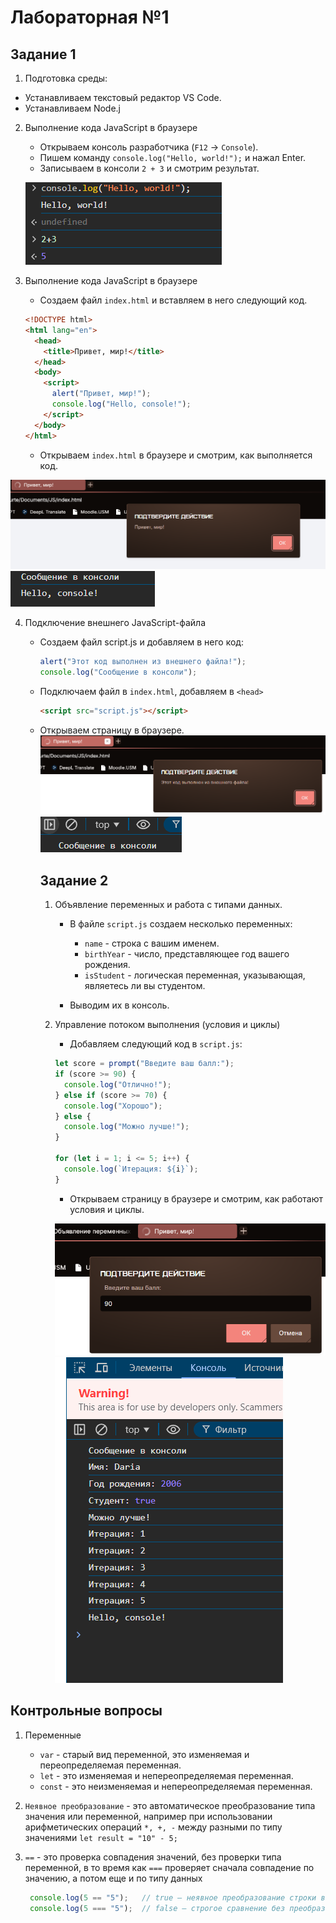 # Лабораторная №1
## Задание 1

1. Подготовка среды:
- Устанавливаем текстовый редактор VS Code.
- Устанавливаем Node.j

2. Выполнение кода JavaScript в браузере

   - Открываем консоль разработчика (`F12` → `Console`).
   - Пишем команду `console.log("Hello, world!");` и нажал Enter.
   - Записываем в консоли `2 + 3` и смотрим результат.

    ![](1.png)

3. Выполнение кода JavaScript в браузере
    - Создаем файл `index.html` и вставляем в него следующий код.

   ```html
   <!DOCTYPE html>
   <html lang="en">
     <head>
       <title>Привет, мир!</title>
     </head>
     <body>
       <script>
         alert("Привет, мир!");
         console.log("Hello, console!");
       </script>
     </body>
   </html>
   ```

   - Открываем `index.html` в браузере и смотрим, как выполняется код.

  ![](2.png)
  ![](3.png)

4. Подключение внешнего JavaScript-файла
    - Создаем файл script.js и добавляем в него     код:

       ```javascript
       alert("Этот код выполнен из внешнего файла!");
       console.log("Сообщение в консоли");
       ```

    - Подключаем файл в `index.html`,    добавляем в `<head>`

       ```html
       <script src="script.js"></script>
       ```

    - Открываем страницу в браузере.
       ![](4.png)
       ![](5.png)

       ## Задание 2
       1. Объявление переменных и работа с типами данных.
       
          - В файле `script.js` создаем несколько переменных:
       
            - `name` - строка с вашим именем.
            - `birthYear` - число, представляющее год вашего рождения.
            - `isStudent` - логическая переменная, указывающая, являетесь ли вы студентом.
       
          - Выводим их в консоль.
       
       2. Управление потоком выполнения (условия и циклы)
       
          - Добавляем следующий код в `script.js`:
       
          ```javascript
          let score = prompt("Введите ваш балл:");
          if (score >= 90) {
            console.log("Отлично!");
          } else if (score >= 70) {
            console.log("Хорошо");
          } else {
            console.log("Можно лучше!");
          }
       
          for (let i = 1; i <= 5; i++) {
            console.log(`Итерация: ${i}`);
          }
          ```
       
          - Открываем страницу в браузере и смотрим, как работают условия и циклы.
       
           ![](6.png)
           ![](7.png)


          
 ## Контрольные вопросы
1. Переменные
   - `var` - старый вид переменной, это изменяемая и переопределяемая переменная.
   - `let` - это изменяемая и непереопределяемая переменная.
   - `const` - это неизменяемая и непереопределяемая переменная.

 2. `Неявное преобразование`  - это автоматическое преобразование типа значения или переменной, например при использовании арифметических операций `*, +, -` между разными по типу значениями `let result = "10" - 5;`

 3. `==` - это проверка совпадения значений, без проверки типа переменной, в то время как `===` проверяет сначала совпадение по значению, а потом еще и по типу данных
    ```javascript
     console.log(5 == "5");   // true — неявное преобразование строки в число
     console.log(5 === "5");  // false — строгое сравнение без преобразования
    ```
